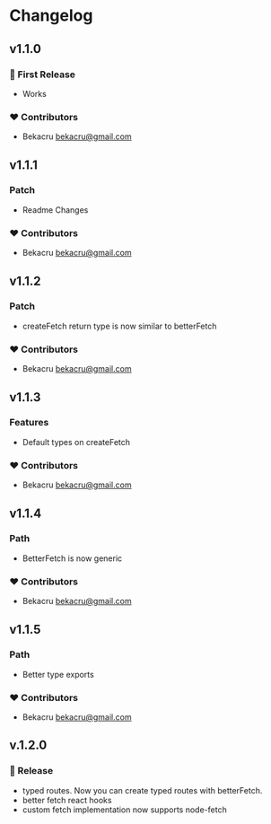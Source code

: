 # Changelog

## v1.1.0

### 🚀 First Release

- Works

### ❤️ Contributors

- Bekacru <bekacru@gmail.com>

## v1.1.1

### Patch

- Readme Changes

### ❤️ Contributors

- Bekacru <bekacru@gmail.com>

## v1.1.2

### Patch

- createFetch return type is now similar to betterFetch

### ❤️ Contributors

- Bekacru <bekacru@gmail.com>

## v1.1.3

### Features

- Default types on createFetch

### ❤️ Contributors

- Bekacru <bekacru@gmail.com>

## v1.1.4

### Path

- BetterFetch is now generic

### ❤️ Contributors

- Bekacru <bekacru@gmail.com>
  
## v1.1.5

### Path

- Better type exports

### ❤️ Contributors

- Bekacru <bekacru@gmail.com>

## v.1.2.0

### 🚀 Release

- typed routes. Now you can create typed routes with betterFetch.
- better fetch react hooks
- custom fetch implementation now supports node-fetch